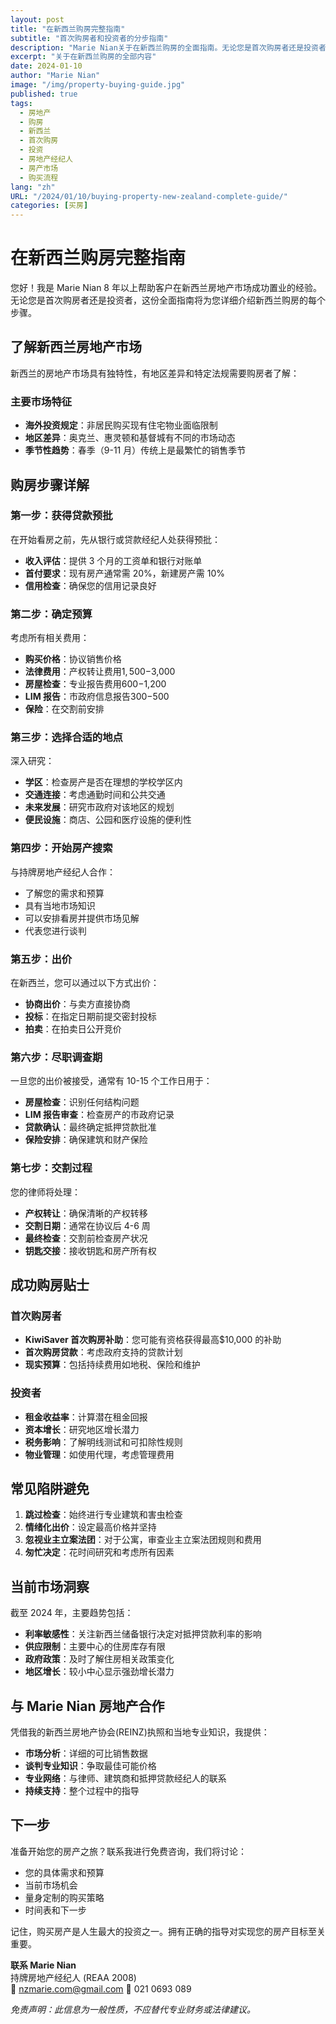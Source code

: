 ```yaml
---
layout: post
title: "在新西兰购房完整指南"
subtitle: "首次购房者和投资者的分步指南"
description: "Marie Nian关于在新西兰购房的全面指南。无论您是首次购房者还是投资者，本指南都将为您详细介绍购房的每个步骤。"
excerpt: "关于在新西兰购房的全部内容"
date: 2024-01-10
author: "Marie Nian"
image: "/img/property-buying-guide.jpg"
published: true
tags:
  - 房地产
  - 购房
  - 新西兰
  - 首次购房
  - 投资
  - 房地产经纪人
  - 房产市场
  - 购买流程
lang: "zh"
URL: "/2024/01/10/buying-property-new-zealand-complete-guide/"
categories: [买房]
---
```


# 在新西兰购房完整指南

您好！我是 Marie Nian 8 年以上帮助客户在新西兰房地产市场成功置业的经验。无论您是首次购房者还是投资者，这份全面指南将为您详细介绍新西兰购房的每个步骤。

## 了解新西兰房地产市场

新西兰的房地产市场具有独特性，有地区差异和特定法规需要购房者了解：

### 主要市场特征

- **海外投资规定**：非居民购买现有住宅物业面临限制
- **地区差异**：奥克兰、惠灵顿和基督城有不同的市场动态
- **季节性趋势**：春季（9-11 月）传统上是最繁忙的销售季节

## 购房步骤详解

### 第一步：获得贷款预批

在开始看房之前，先从银行或贷款经纪人处获得预批：

- **收入评估**：提供 3 个月的工资单和银行对账单
- **首付要求**：现有房产通常需 20%，新建房产需 10%
- **信用检查**：确保您的信用记录良好

### 第二步：确定预算

考虑所有相关费用：

- **购买价格**：协议销售价格
- **法律费用**：产权转让费用$1,500-$3,000
- **房屋检查**：专业报告费用$600-$1,200
- **LIM 报告**：市政府信息报告$300-$500
- **保险**：在交割前安排

### 第三步：选择合适的地点

深入研究：

- **学区**：检查房产是否在理想的学校学区内
- **交通连接**：考虑通勤时间和公共交通
- **未来发展**：研究市政府对该地区的规划
- **便民设施**：商店、公园和医疗设施的便利性

### 第四步：开始房产搜索

与持牌房地产经纪人合作：

- 了解您的需求和预算
- 具有当地市场知识
- 可以安排看房并提供市场见解
- 代表您进行谈判

### 第五步：出价

在新西兰，您可以通过以下方式出价：

- **协商出价**：与卖方直接协商
- **投标**：在指定日期前提交密封投标
- **拍卖**：在拍卖日公开竞价

### 第六步：尽职调查期

一旦您的出价被接受，通常有 10-15 个工作日用于：

- **房屋检查**：识别任何结构问题
- **LIM 报告审查**：检查房产的市政府记录
- **贷款确认**：最终确定抵押贷款批准
- **保险安排**：确保建筑和财产保险

### 第七步：交割过程

您的律师将处理：

- **产权转让**：确保清晰的产权转移
- **交割日期**：通常在协议后 4-6 周
- **最终检查**：交割前检查房产状况
- **钥匙交接**：接收钥匙和房产所有权

## 成功购房贴士

### 首次购房者

- **KiwiSaver 首次购房补助**：您可能有资格获得最高$10,000 的补助
- **首次购房贷款**：考虑政府支持的贷款计划
- **现实预算**：包括持续费用如地税、保险和维护

### 投资者

- **租金收益率**：计算潜在租金回报
- **资本增长**：研究地区增长潜力
- **税务影响**：了解明线测试和可扣除性规则
- **物业管理**：如使用代理，考虑管理费用

## 常见陷阱避免

1. **跳过检查**：始终进行专业建筑和害虫检查
2. **情绪化出价**：设定最高价格并坚持
3. **忽视业主立案法团**：对于公寓，审查业主立案法团规则和费用
4. **匆忙决定**：花时间研究和考虑所有因素

## 当前市场洞察

截至 2024 年，主要趋势包括：

- **利率敏感性**：关注新西兰储备银行决定对抵押贷款利率的影响
- **供应限制**：主要中心的住房库存有限
- **政府政策**：及时了解住房相关政策变化
- **地区增长**：较小中心显示强劲增长潜力

## 与 Marie Nian 房地产合作

凭借我的新西兰房地产协会(REINZ)执照和当地专业知识，我提供：

- **市场分析**：详细的可比销售数据
- **谈判专业知识**：争取最佳可能价格
- **专业网络**：与律师、建筑商和抵押贷款经纪人的联系
- **持续支持**：整个过程中的指导

## 下一步

准备开始您的房产之旅？联系我进行免费咨询，我们将讨论：

- 您的具体需求和预算
- 当前市场机会
- 量身定制的购买策略
- 时间表和下一步

记住，购买房产是人生最大的投资之一。拥有正确的指导对实现您的房产目标至关重要。

**联系 Marie Nian**  
持牌房地产经纪人 (REAA 2008)  
📧 nzmarie.com@gmail.com
📱 021 0693 089

_免责声明：此信息为一般性质，不应替代专业财务或法律建议。_

